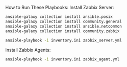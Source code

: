 How to Run These Playbooks:
Install Zabbix Server:

```bash
ansible-galaxy collection install ansible.posix
ansible-galaxy collection install community.general
ansible-galaxy collection install ansible.netcommon
ansible-galaxy collection install community.zabbix
```

```bash
ansible-playbook -i inventory.ini zabbix_server.yml
```
Install Zabbix Agents:

```bash
ansible-playbook -i inventory.ini zabbix_agent.yml
```